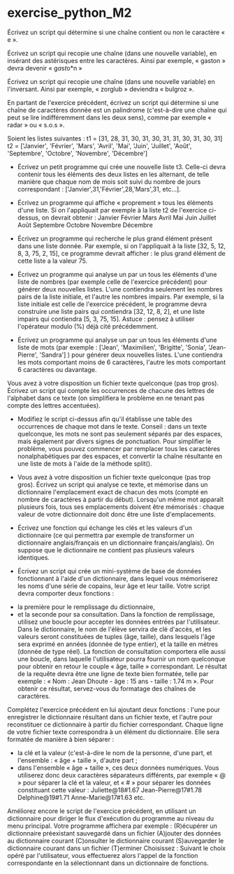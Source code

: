 # exercise_python_M2

Écrivez un script qui détermine si une chaîne contient ou non le caractère « e ».

Écrivez un script qui recopie une chaîne (dans une nouvelle variable), en insérant des astérisques entre les caractères.
Ainsi par exemple, « gaston » devra devenir « g*a*s*t*o*n »

Écrivez un script qui recopie une chaîne (dans une nouvelle variable) en l'inversant.
Ainsi par exemple, « zorglub » deviendra « bulgroz ».

En partant de l'exercice précédent, écrivez un script qui détermine si une chaîne de caractères donnée est un palindrome (c'est-à-dire une chaîne qui peut se lire indifféremment dans les deux sens), comme par exemple « radar » ou « s.o.s ».

Soient les listes suivantes :
t1 = [31, 28, 31, 30, 31, 30, 31, 31, 30, 31, 30, 31]
t2 = ['Janvier', 'Février', 'Mars', 'Avril', 'Mai', 'Juin', 'Juillet', 'Août', 'Septembre', 'Octobre', 'Novembre', 'Décembre']

 - Écrivez un petit programme qui crée une nouvelle liste t3. Celle-ci devra contenir tous les éléments des deux listes en les alternant, de telle manière que chaque nom de mois soit suivi du nombre de jours correspondant :
['Janvier',31,'Février',28,'Mars',31, etc...].

 - Écrivez un programme qui affiche « proprement » tous les éléments d'une liste. Si on l'appliquait par exemple à la liste t2 de l'exercice ci-dessus, on devrait obtenir :
Janvier Février Mars Avril Mai Juin Juillet Août Septembre Octobre Novembre Décembre

 - Écrivez un programme qui recherche le plus grand élément présent dans une liste donnée. Par exemple, si on l'appliquait à la liste [32, 5, 12, 8, 3, 75, 2, 15], ce programme devrait afficher :
le plus grand élément de cette liste a la valeur 75.

 - Écrivez un programme qui analyse un par un tous les éléments d'une liste de nombres (par exemple celle de l'exercice précédent) pour générer deux nouvelles listes. L'une contiendra seulement les nombres pairs de la liste initiale, et l'autre les nombres impairs. Par exemple, si la liste initiale est celle de l'exercice précédent, le programme devra construire une liste pairs qui contiendra [32, 12, 8, 2], et une liste impairs qui contiendra [5, 3, 75, 15]. 
Astuce : pensez à utiliser l'opérateur modulo (%) déjà cité précédemment.

 - Écrivez un programme qui analyse un par un tous les éléments d'une liste de mots (par exemple : ['Jean', 'Maximilien', 'Brigitte', 'Sonia', 'Jean-Pierre', 'Sandra'] ) pour générer deux nouvelles listes. L'une contiendra les mots comportant moins de 6 caractères, l'autre les mots comportant 6 caractères ou davantage.

Vous avez à votre disposition un fichier texte quelconque (pas trop gros). Écrivez un script qui compte les occurrences de chacune des lettres de l'alphabet dans ce texte (on simplifiera le problème en ne tenant pas compte des lettres accentuées).

 - Modifiez le script ci-dessus afin qu'il établisse une table des occurrences de chaque mot dans le texte. 
Conseil : dans un texte quelconque, les mots ne sont pas seulement séparés par des espaces, mais également par divers signes de ponctuation. Pour simplifier le problème, vous pouvez commencer par remplacer tous les caractères nonalphabétiques par des espaces, et convertir la chaîne résultante en une liste de mots à l'aide de la méthode split().

 - Vous avez à votre disposition un fichier texte quelconque (pas trop gros). Écrivez un script qui analyse ce texte, et mémorise dans un dictionnaire l'emplacement exact de chacun des mots (compté en nombre de caractères à partir du début). Lorsqu'un même mot apparaît plusieurs fois, tous ses emplacements doivent être mémorisés : chaque valeur de votre dictionnaire doit donc être une liste d'emplacements.


 - Écrivez une fonction qui échange les clés et les valeurs d'un dictionnaire (ce qui permettra par exemple de transformer un dictionnaire anglais/français en un dictionnaire français/anglais).
On suppose que le dictionnaire ne contient pas plusieurs valeurs identiques.

 - Écrivez un script qui crée un mini-système de base de données fonctionnant à l'aide d'un dictionnaire, dans lequel vous mémoriserez les noms d'une série de copains, leur âge et leur taille.
Votre script devra comporter deux fonctions :
 * la première pour le remplissage du dictionnaire, 
 * et la seconde pour sa consultation. 
Dans la fonction de remplissage, utilisez une boucle pour accepter les données entrées par l'utilisateur.
Dans le dictionnaire, le nom de l'élève servira de clé d'accès, et les valeurs seront constituées de tuples (âge, taille), dans lesquels l'âge sera exprimé en années (donnée de type entier), et la taille en mètres (donnée de type réel).
La fonction de consultation comportera elle aussi une boucle, dans laquelle l'utilisateur pourra fournir un nom quelconque pour obtenir en retour le couple « âge, taille » correspondant. Le résultat de la requête devra être une ligne de texte bien formatée, telle par exemple : 
« Nom : Jean Dhoute - âge : 15 ans - taille : 1.74 m ».
Pour obtenir ce résultat, servez-vous du formatage des chaînes de caractères.

Complétez l'exercice précédent en lui ajoutant deux fonctions : l'une pour enregistrer le dictionnaire résultant dans un fichier texte, et l'autre pour reconstituer ce dictionnaire à partir du fichier correspondant.
Chaque ligne de votre fichier texte correspondra à un élément du dictionnaire. Elle sera formatée de manière à bien séparer :
- la clé et la valeur (c'est-à-dire le nom de la personne, d'une part, et l'ensemble : « âge + taille », d'autre part ;
- dans l'ensemble « âge + taille », ces deux données numériques.
Vous utiliserez donc deux caractères séparateurs différents, par exemple « @ » pour séparer la clé et la valeur, et « # » pour séparer les données constituant cette valeur :
Juliette@18#1.67
Jean-Pierre@17#1.78
Delphine@19#1.71
Anne-Marie@17#1.63
etc.

Améliorez encore le script de l'exercice précédent, en utilisant un dictionnaire pour diriger le flux d'exécution du programme au niveau du menu principal.
Votre programme affichera par exemple :
(R)écupérer un dictionnaire préexistant sauvegardé dans un fichier
(A)jouter des données au dictionnaire courant
(C)onsulter le dictionnaire courant
(S)auvegarder le dictionnaire courant dans un fichier
(T)erminer
Choisissez :
Suivant le choix opéré par l'utilisateur, vous effectuerez alors l'appel de la fonction correspondante en la sélectionnant dans un dictionnaire de fonctions.